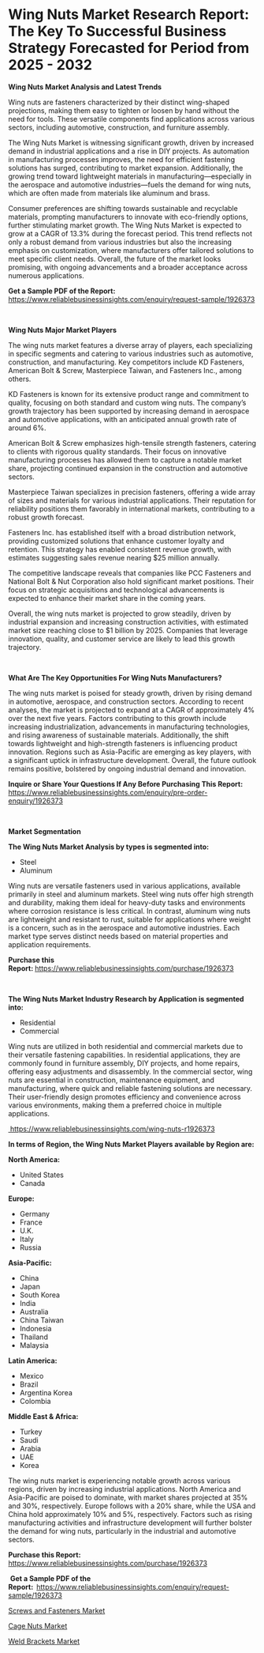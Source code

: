 <p><h1>Wing Nuts Market Research Report: The Key To Successful Business Strategy Forecasted for Period from 2025 - 2032</h1></p><p><strong>Wing Nuts Market Analysis and Latest Trends</strong></p>
<p><p>Wing nuts are fasteners characterized by their distinct wing-shaped projections, making them easy to tighten or loosen by hand without the need for tools. These versatile components find applications across various sectors, including automotive, construction, and furniture assembly.</p><p>The Wing Nuts Market is witnessing significant growth, driven by increased demand in industrial applications and a rise in DIY projects. As automation in manufacturing processes improves, the need for efficient fastening solutions has surged, contributing to market expansion. Additionally, the growing trend toward lightweight materials in manufacturing—especially in the aerospace and automotive industries—fuels the demand for wing nuts, which are often made from materials like aluminum and brass.</p><p>Consumer preferences are shifting towards sustainable and recyclable materials, prompting manufacturers to innovate with eco-friendly options, further stimulating market growth. The Wing Nuts Market is expected to grow at a CAGR of 13.3% during the forecast period. This trend reflects not only a robust demand from various industries but also the increasing emphasis on customization, where manufacturers offer tailored solutions to meet specific client needs. Overall, the future of the market looks promising, with ongoing advancements and a broader acceptance across numerous applications.</p></p>
<p><strong>Get a Sample PDF of the Report:&nbsp;</strong> <a href="https://www.reliablebusinessinsights.com/enquiry/request-sample/1926373?utm_campaign=63&utm_medium=2&utm_source=Github&utm_content=ia&utm_term=15012025&utm_id=wing-nuts">https://www.reliablebusinessinsights.com/enquiry/request-sample/1926373</a></p>
<p>&nbsp;</p>
<p><strong>Wing Nuts Major Market Players</strong></p>
<p><p>The wing nuts market features a diverse array of players, each specializing in specific segments and catering to various industries such as automotive, construction, and manufacturing. Key competitors include KD Fasteners, American Bolt & Screw, Masterpiece Taiwan, and Fasteners Inc., among others.</p><p>KD Fasteners is known for its extensive product range and commitment to quality, focusing on both standard and custom wing nuts. The company’s growth trajectory has been supported by increasing demand in aerospace and automotive applications, with an anticipated annual growth rate of around 6%.</p><p>American Bolt & Screw emphasizes high-tensile strength fasteners, catering to clients with rigorous quality standards. Their focus on innovative manufacturing processes has allowed them to capture a notable market share, projecting continued expansion in the construction and automotive sectors.</p><p>Masterpiece Taiwan specializes in precision fasteners, offering a wide array of sizes and materials for various industrial applications. Their reputation for reliability positions them favorably in international markets, contributing to a robust growth forecast.</p><p>Fasteners Inc. has established itself with a broad distribution network, providing customized solutions that enhance customer loyalty and retention. This strategy has enabled consistent revenue growth, with estimates suggesting sales revenue nearing $25 million annually.</p><p>The competitive landscape reveals that companies like PCC Fasteners and National Bolt & Nut Corporation also hold significant market positions. Their focus on strategic acquisitions and technological advancements is expected to enhance their market share in the coming years.</p><p>Overall, the wing nuts market is projected to grow steadily, driven by industrial expansion and increasing construction activities, with estimated market size reaching close to $1 billion by 2025. Companies that leverage innovation, quality, and customer service are likely to lead this growth trajectory.</p></p>
<p>&nbsp;</p>
<p><strong>What Are The Key Opportunities For Wing Nuts Manufacturers?</strong></p>
<p><p>The wing nuts market is poised for steady growth, driven by rising demand in automotive, aerospace, and construction sectors. According to recent analyses, the market is projected to expand at a CAGR of approximately 4% over the next five years. Factors contributing to this growth include increasing industrialization, advancements in manufacturing technologies, and rising awareness of sustainable materials. Additionally, the shift towards lightweight and high-strength fasteners is influencing product innovation. Regions such as Asia-Pacific are emerging as key players, with a significant uptick in infrastructure development. Overall, the future outlook remains positive, bolstered by ongoing industrial demand and innovation.</p></p>
<p><strong>Inquire or Share Your Questions If Any Before Purchasing This Report:</strong> <a href="https://www.reliablebusinessinsights.com/enquiry/pre-order-enquiry/1926373?utm_campaign=63&utm_medium=2&utm_source=Github&utm_content=ia&utm_term=15012025&utm_id=wing-nuts">https://www.reliablebusinessinsights.com/enquiry/pre-order-enquiry/1926373</a></p>
<p>&nbsp;</p>
<p><strong>Market Segmentation</strong></p>
<p><strong>The Wing Nuts Market Analysis by types is segmented into:</strong></p>
<p><ul><li>Steel</li><li>Aluminum</li></ul></p>
<p><p>Wing nuts are versatile fasteners used in various applications, available primarily in steel and aluminum markets. Steel wing nuts offer high strength and durability, making them ideal for heavy-duty tasks and environments where corrosion resistance is less critical. In contrast, aluminum wing nuts are lightweight and resistant to rust, suitable for applications where weight is a concern, such as in the aerospace and automotive industries. Each market type serves distinct needs based on material properties and application requirements.</p></p>
<p><strong>Purchase this Report:&nbsp;</strong><a href="https://www.reliablebusinessinsights.com/purchase/1926373?utm_campaign=63&utm_medium=2&utm_source=Github&utm_content=ia&utm_term=15012025&utm_id=wing-nuts">https://www.reliablebusinessinsights.com/purchase/1926373</a></p>
<p>&nbsp;</p>
<p><strong>The Wing Nuts Market Industry Research by Application is segmented into:</strong></p>
<p><ul><li>Residential</li><li>Commercial</li></ul></p>
<p><p>Wing nuts are utilized in both residential and commercial markets due to their versatile fastening capabilities. In residential applications, they are commonly found in furniture assembly, DIY projects, and home repairs, offering easy adjustments and disassembly. In the commercial sector, wing nuts are essential in construction, maintenance equipment, and manufacturing, where quick and reliable fastening solutions are necessary. Their user-friendly design promotes efficiency and convenience across various environments, making them a preferred choice in multiple applications.</p></p>
<p><a href="https://www.reliablebusinessinsights.com/wing-nuts-r1926373?utm_campaign=63&utm_medium=2&utm_source=Github&utm_content=ia&utm_term=15012025&utm_id=wing-nuts">&nbsp;https://www.reliablebusinessinsights.com/wing-nuts-r1926373</a></p>
<p><strong>In terms of Region, the Wing Nuts Market Players available by Region are:</strong></p>
<p>
    <p> <strong> North America: </strong>
        <ul>
            <li>United States</li>
            <li>Canada</li>
        </ul>
        </p> 
    <p> <strong> Europe: </strong>
        <ul>
            <li>Germany</li>
            <li>France</li>
            <li>U.K.</li>
            <li>Italy</li>
            <li>Russia</li>
        </ul>
        </p> 
    <p> <strong> Asia-Pacific: </strong>
        <ul>
            <li>China</li>
            <li>Japan</li>
            <li>South Korea</li>
            <li>India</li>
            <li>Australia</li>
            <li>China Taiwan</li>
            <li>Indonesia</li>
            <li>Thailand</li>
            <li>Malaysia</li>
        </ul>
        </p> 
    <p> <strong> Latin America: </strong>
        <ul>
            <li>Mexico</li>
            <li>Brazil</li>
            <li>Argentina Korea</li>
            <li>Colombia</li>
        </ul>
        </p> 
    <p> <strong> Middle East & Africa: </strong>
        <ul>
            <li>Turkey</li>
            <li>Saudi</li>
            <li>Arabia</li>
            <li>UAE</li>
            <li>Korea</li>
        </ul>
    </p>
    </p>
<p><p>The wing nuts market is experiencing notable growth across various regions, driven by increasing industrial applications. North America and Asia-Pacific are poised to dominate, with market shares projected at 35% and 30%, respectively. Europe follows with a 20% share, while the USA and China hold approximately 10% and 5%, respectively. Factors such as rising manufacturing activities and infrastructure development will further bolster the demand for wing nuts, particularly in the industrial and automotive sectors.</p></p>
<p><strong>Purchase this Report: </strong><a href="https://www.reliablebusinessinsights.com/purchase/1926373?utm_campaign=63&utm_medium=2&utm_source=Github&utm_content=ia&utm_term=15012025&utm_id=wing-nuts">https://www.reliablebusinessinsights.com/purchase/1926373</a></p>
<p>&nbsp;<strong>Get a Sample PDF of the Report:&nbsp;&nbsp;</strong><a href="https://www.reliablebusinessinsights.com/enquiry/request-sample/1926373?utm_campaign=63&utm_medium=2&utm_source=Github&utm_content=ia&utm_term=15012025&utm_id=wing-nuts">https://www.reliablebusinessinsights.com/enquiry/request-sample/1926373</a></p>
<p><strong></strong></p>
<p><p><a href="https://github.com/danikabiele541/Market-Research-Report-List-1/blob/main/screws-and-fasteners-market.md?utm_campaign=63&utm_medium=2&utm_source=Github&utm_content=ia&utm_term=15012025&utm_id=wing-nuts">Screws and Fasteners Market</a></p><p><a href="https://github.com/organophelia8282/Market-Research-Report-List-1/blob/main/cage-nuts-market.md?utm_campaign=63&utm_medium=2&utm_source=Github&utm_content=ia&utm_term=15012025&utm_id=wing-nuts">Cage Nuts Market</a></p><p><a href="https://github.com/jamastodola515/Market-Research-Report-List-1/blob/main/weld-brackets-market.md?utm_campaign=63&utm_medium=2&utm_source=Github&utm_content=ia&utm_term=15012025&utm_id=wing-nuts">Weld Brackets Market</a></p></p>